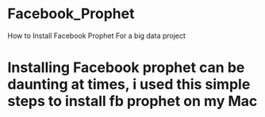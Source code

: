 # Facebook_Prophet
How to Install Facebook Prophet For a big data project

# Installing Facebook prophet can be daunting at times, i used this simple steps to install fb prophet on my Mac

